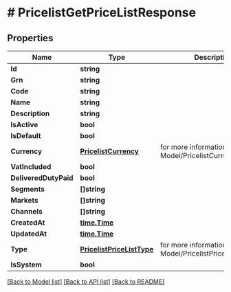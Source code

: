 # # PricelistGetPriceListResponse


## Properties 


Name | Type | Description | Notes
------------ | ------------- | ------------- | -------------
**Id**| **string** |   | [optional]
**Grn**| **string** |   | [optional]
**Code**| **string** |   | [optional]
**Name**| **string** |   | [optional]
**Description**| **string** |   | [optional]
**IsActive**| **bool** |   | [optional]
**IsDefault**| **bool** |   | [optional]
**Currency**| [**PricelistCurrency**](PricelistCurrency.md) |  for more information please, see Model/PricelistCurrency.php  | [optional] [default to PRICELISTCURRENCY_XXX]
**VatIncluded**| **bool** |   | [optional]
**DeliveredDutyPaid**| **bool** |   | [optional]
**Segments**| **[]string** |   | [optional]
**Markets**| **[]string** |   | [optional]
**Channels**| **[]string** |   | [optional]
**CreatedAt**| [**time.Time**](time.Time.md) |   | [optional]
**UpdatedAt**| [**time.Time**](time.Time.md) |   | [optional]
**Type**| [**PricelistPriceListType**](PricelistPriceListType.md) |  for more information please, see Model/PricelistPriceListType.php  | [optional] [default to PRICELISTPRICELISTTYPE_UNKNOWN]
**IsSystem**| **bool** |   | [optional]


[[Back to Model list]](../../README.md#models) [[Back to API list]](../../README.md#endpoints) [[Back to README]](../../README.md)

